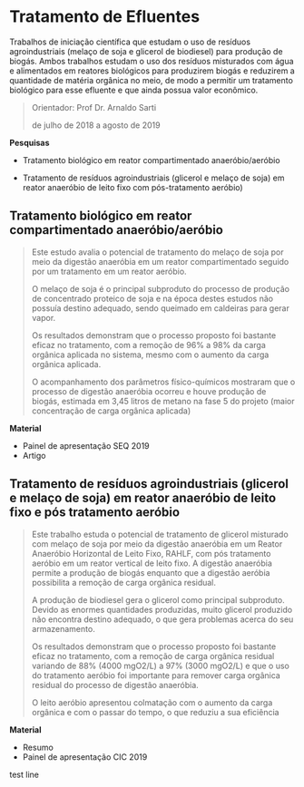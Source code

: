 # Tratamento de Efluentes
Trabalhos de iniciação científica que estudam o uso de resíduos agroindustriais (melaço de soja e glicerol de biodiesel) para produção de biogás. Ambos trabalhos estudam o uso dos resíduos misturados com água e alimentados em reatores biológicos para produzirem biogás e reduzirem a quantidade de matéria orgânica no meio, de modo a permitir um tratamento biológico para esse efluente e que ainda possua valor econômico.

>Orientador: Prof Dr. Arnaldo Sarti
>
>de julho de 2018 a agosto de 2019 



**Pesquisas**

- Tratamento biológico em reator compartimentado anaeróbio/aeróbio

- Tratamento de resíduos agroindustriais (glicerol e melaço de soja) em reator anaeróbio de leito fixo com pós-tratamento aeróbio)

  

## Tratamento biológico em reator compartimentado anaeróbio/aeróbio

> Este estudo avalia o potencial de tratamento do melaço de soja por meio da digestão anaeróbia em um reator compartimentado seguido por um tratamento em um reator aeróbio. 
>
> O melaço de soja é o principal subproduto do processo de produção de concentrado proteico de soja e na época destes estudos não possuía destino adequado, sendo queimado em caldeiras para gerar vapor.  
>
> Os resultados demonstram que o processo proposto foi bastante eficaz no tratamento, com a remoção de 96% a 98% da carga orgânica aplicada no sistema, mesmo com o aumento da carga orgânica aplicada. 
>
> O acompanhamento dos parâmetros físico-químicos mostraram que o processo de digestão anaeróbia ocorreu e houve produção de biogás, estimada em 3,45 litros de metano na fase 5 do projeto (maior concentração de carga orgânica aplicada)



**Material** 

- Painel de apresentação SEQ 2019
- Artigo 



## Tratamento de resíduos agroindustriais (glicerol e melaço de soja) em reator anaeróbio de leito fixo e pós tratamento aeróbio

>Este trabalho estuda o potencial de tratamento de glicerol misturado com melaço de soja por meio da digestão anaeróbia em um Reator Anaeróbio Horizontal de Leito Fixo, RAHLF, com pós tratamento aeróbio em um reator vertical de leito fixo. A digestão anaeróbia permite a produção de biogás enquanto que a digestão aeróbia possibilita a remoção de carga orgânica residual.
>
>A produção de biodiesel gera o glicerol como principal subproduto. Devido as enormes quantidades produzidas, muito glicerol produzido não encontra destino adequado, o que gera problemas acerca do seu armazenamento.
>
>Os resultados demonstram que o processo proposto foi bastante eficaz no tratamento, com a remoção de carga orgânica residual variando de 88% (4000 mgO2/L) a 97% (3000 mgO2/L) e que o uso do tratamento aeróbio foi importante para remover carga orgânica residual do processo de digestão anaeróbia. 
>
>O leito aeróbio apresentou colmatação com o aumento da carga orgânica e com o passar do tempo, o que reduziu a sua eficiência



**Material** 

- Resumo 
- Painel de apresentação CIC 2019

test line




